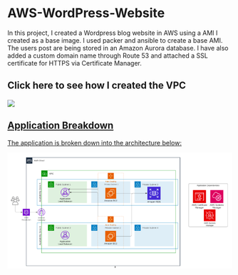# AWS-WordPress-Website
In this project, I created a Wordpress blog website in AWS using a AMI I created as a base image. I used packer and ansible to create a base AMI. The users post are being stored in an Amazon Aurora database. I have also added a custom domain name through Route 53 and attached a SSL certificate for HTTPS via Certificate Manager.

## Click here to see how I created the VPC

</a>
<a href="https://github.com/jazminchannel/AWS-VPC-WORDPRESS">
  <img align="center" src="https://github-readme-stats-git-masterrstaa-rickstaa.vercel.app/api/pin?username=jazminchannel&repo=AWS-VPC-WORDPRESS&title_color=ffffff&icon_color=00ba9d&text_color=ffffff&bg_color=001837&hide_border=true" />  

## Application Breakdown

The application is broken down into the architecture below: 

![wordpress](https://github.com/jazminchannel/AWS-WordPress-Website/blob/main/GetImage%20(1).png)
